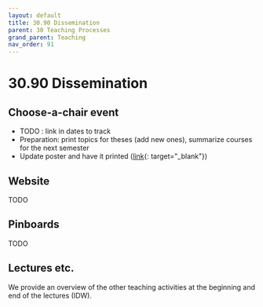 ```yaml
---
layout: default
title: 30.90 Dissemination
parent: 30 Teaching Processes
grand_parent: Teaching
nav_order: 91
---
```


# 30.90 Dissemination

## Choose-a-chair event

- TODO : link in dates to track
- Preparation: print topics for theses (add new ones), summarize courses for the next semester
- Update poster and have it printed ([link](https://github.com/digital-work-lab/handbook/tree/main/assets/docs/teaching-poster){: target="_blank"})

## Website

TODO

## Pinboards

TODO

## Lectures etc.

We provide an overview of the other teaching activities at the beginning and end of the lectures (IDW).
